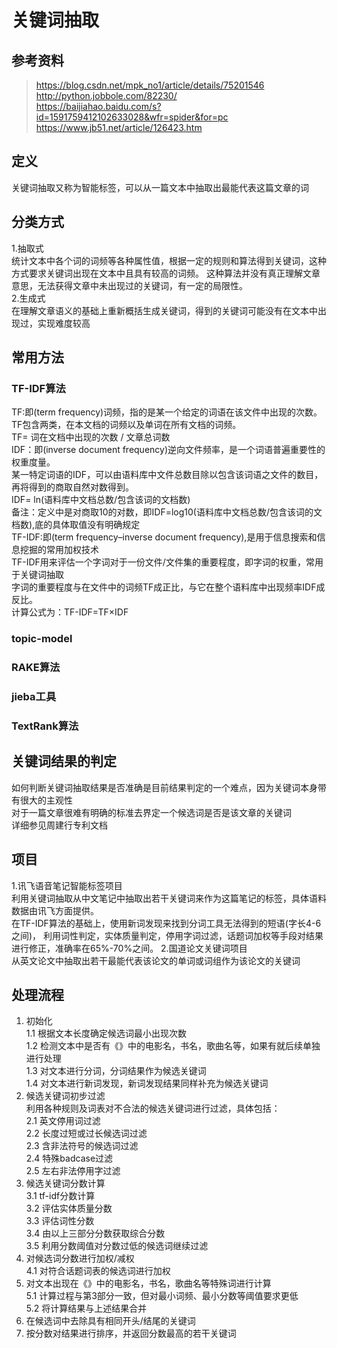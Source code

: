 # 关键词抽取

## 参考资料
> https://blog.csdn.net/mpk_no1/article/details/75201546  
> http://python.jobbole.com/82230/  
> https://baijiahao.baidu.com/s?id=1591759412102633028&wfr=spider&for=pc  
> https://www.jb51.net/article/126423.htm

## 定义
关键词抽取又称为智能标签，可以从一篇文本中抽取出最能代表这篇文章的词  

## 分类方式
1.抽取式  
统计文本中各个词的词频等各种属性值，根据一定的规则和算法得到关键词，这种方式要求关键词出现在文本中且具有较高的词频。
这种算法并没有真正理解文章意思，无法获得文章中未出现过的关键词，有一定的局限性。  
2.生成式  
在理解文章语义的基础上重新概括生成关键词，得到的关键词可能没有在文本中出现过，实现难度较高  

## 常用方法

### TF-IDF算法
TF:即(term frequency)词频，指的是某一个给定的词语在该文件中出现的次数。  
TF包含两类，在本文档的词频以及单词在所有文档的词频。  
TF= 词在文档中出现的次数 / 文章总词数  
IDF：即(inverse document frequency)逆向文件频率，是一个词语普遍重要性的权重度量。  
某一特定词语的IDF，可以由语料库中文件总数目除以包含该词语之文件的数目，再将得到的商取自然对数得到。  
IDF= ln(语料库中文档总数/包含该词的文档数)  
备注：定义中是对商取10的对数，即IDF=log10(语料库中文档总数/包含该词的文档数),底的具体取值没有明确规定  
TF-IDF:即(term frequency–inverse document frequency),是用于信息搜索和信息挖掘的常用加权技术  
TF-IDF用来评估一个字词对于一份文件/文件集的重要程度，即字词的权重，常用于关键词抽取  
字词的重要程度与在文件中的词频TF成正比，与它在整个语料库中出现频率IDF成反比。  
计算公式为：TF-IDF=TF×IDF  

### topic-model

### RAKE算法

### jieba工具

### TextRank算法

## 关键词结果的判定
如何判断关键词抽取结果是否准确是目前结果判定的一个难点，因为关键词本身带有很大的主观性  
对于一篇文章很难有明确的标准去界定一个候选词是否是该文章的关键词  
详细参见周建行专利文档  

## 项目
1.讯飞语音笔记智能标签项目  
利用关键词抽取从中文笔记中抽取出若干关键词来作为这篇笔记的标签，具体语料数据由讯飞方面提供。  
在TF-IDF算法的基础上，使用新词发现来找到分词工具无法得到的短语(字长4-6之间)，
利用词性判定，实体质量判定，停用字词过滤，话题词加权等手段对结果进行修正，准确率在65%-70%之间。
2.国道论文关键词项目  
从英文论文中抽取出若干最能代表该论文的单词或词组作为该论文的关键词  

## 处理流程
1. 初始化  
1.1 根据文本长度确定候选词最小出现次数  
1.2 检测文本中是否有《》中的电影名，书名，歌曲名等，如果有就后续单独进行处理  
1.3 对文本进行分词，分词结果作为候选关键词  
1.4 对文本进行新词发现，新词发现结果同样补充为候选关键词  
2. 候选关键词初步过滤  
利用各种规则及词表对不合法的候选关键词进行过滤，具体包括：  
2.1 英文停用词过滤  
2.2 长度过短或过长候选词过滤  
2.3 含非法符号的候选词过滤  
2.4 特殊badcase过滤  
2.5 左右非法停用字过滤  
3. 候选关键词分数计算  
3.1 tf-idf分数计算  
3.2 评估实体质量分数  
3.3 评估词性分数  
3.4 由以上三部分分数获取综合分数  
3.5 利用分数阈值对分数过低的候选词继续过滤  
4. 对候选词分数进行加权/减权  
4.1 对符合话题词表的候选词进行加权  
5. 对文本出现在《》中的电影名，书名，歌曲名等特殊词进行计算  
5.1 计算过程与第3部分一致，但对最小词频、最小分数等阈值要求更低  
5.2 将计算结果与上述结果合并  
6. 在候选词中去除具有相同开头/结尾的关键词  
7. 按分数对结果进行排序，并返回分数最高的若干关键词  